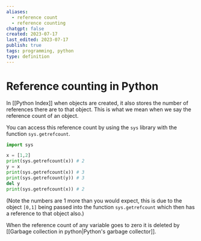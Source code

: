 ```yaml
---
aliases:
  - reference count
  - reference counting
chatgpt: false
created: 2023-07-17
last_edited: 2023-07-17
publish: true
tags: programming, python
type: definition
---
```

# Reference counting in Python

In [[Python Index]] when objects are created, it also stores the number of references there are to that object. This is what we mean when we say the reference count of an object.

You can access this reference count by using the `sys` library with the function `sys.getrefcount`.

```python
import sys

x = [1,2]
print(sys.getrefcount(x)) # 2
y = x
print(sys.getrefcount(x)) # 3
print(sys.getrefcount(y)) # 3
del y
print(sys.getrefcount(x)) # 2
```

(Note the numbers are 1 more than you would expect, this is due to the object `[0,1]` being passed into the function `sys.getrefcount` which then has a reference to that object also.)

When the reference count of any variable goes to zero it is deleted by [[Garbage collection in python|Python's garbage collector]].
